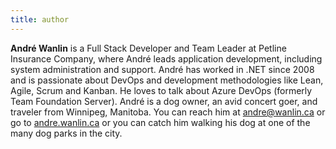 ```yaml
---
title: author
---
```


**André Wanlin** is a Full Stack Developer and Team Leader at Petline Insurance Company, where André leads application development, including system administration and support.  André has worked in .NET since 2008 and is passionate about DevOps and development methodologies like Lean, Agile, Scrum and Kanban. He loves to talk about Azure DevOps (formerly Team Foundation Server). André is a dog owner, an avid concert goer, and traveler from Winnipeg, Manitoba. You can reach him at [andre@wanlin.ca](andre@wanlin.ca) or go to [andre.wanlin.ca](https://andre.wanlin.ca) or you can catch him walking his dog at one of the many dog parks in the city.

